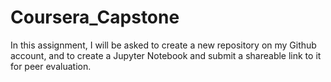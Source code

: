 # Coursera_Capstone
In this assignment, I will be asked to create a new repository on my Github account, and to create a Jupyter Notebook and submit a shareable link to it for peer evaluation.
